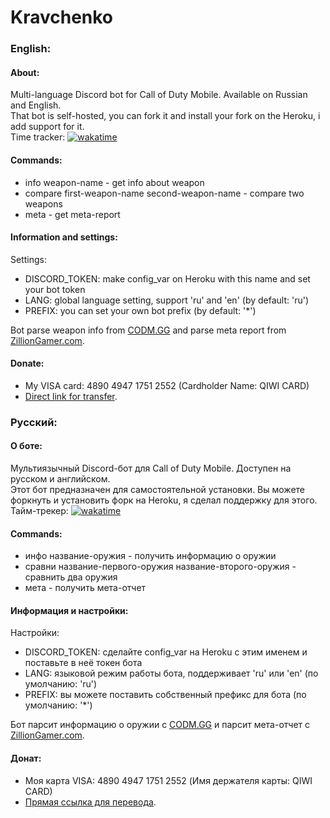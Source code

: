 # Kravchenko

### English:

#### About:
Multi-language Discord bot for Call of Duty Mobile. Available on Russian and English.  
That bot is self-hosted, you can fork it and install your fork on the Heroku, i add support for it.  
Time tracker: [![wakatime](https://wakatime.com/badge/github/Sux0Phone/Kravchenko.svg)](https://wakatime.com/badge/github/Sux0Phone/Kravchenko)

#### Commands: 
- info weapon-name - get info about weapon
- compare first-weapon-name second-weapon-name - compare two weapons
- meta - get meta-report

#### Information and settings:
Settings:
- DISCORD_TOKEN: make config_var on Heroku with this name and set your bot token
- LANG: global language setting, support 'ru' and 'en' (by default: 'ru')
- PREFIX: you can set your own bot prefix (by default: '*')

Bot parse weapon info from [CODM.GG](https://codm.gg) and parse meta report from [ZillionGamer.com](https://zilliongamer.com/call-of-duty-mobile/c/weapon-guide/call-of-duty-mobile-weapon-tier-list).

#### Donate:
- My VISA card: 4890 4947 1751 2552 (Cardholder Name: QIWI CARD)
- [Direct link for transfer](https://qiwi.com/n/SHATC601).

### Русский:

#### О боте:
Мультиязычный Discord-бот для Call of Duty Mobile. Доступен на русском и английском.  
Этот бот предназначен для самостоятельной установки. Вы можете форкнуть и установить форк на Heroku, я сделал поддержку для этого.  
Тайм-трекер: [![wakatime](https://wakatime.com/badge/github/Sux0Phone/Kravchenko.svg)](https://wakatime.com/badge/github/Sux0Phone/Kravchenko)

#### Commands: 
- инфо название-оружия - получить информацию о оружии
- сравни название-первого-оружия название-второго-оружия - сравнить два оружия
- мета - получить мета-отчет

#### Информация и настройки:
Настройки:
- DISCORD_TOKEN: сделайте config_var на Heroku с этим именем и поставьте в неё токен бота
- LANG: языковой режим работы бота, поддерживает 'ru' или 'en' (по умолчанию: 'ru')
- PREFIX: вы можете поставить собственный префикс для бота (по умолчанию: '*')

Бот парсит информацию о оружии с [CODM.GG](https://codm.gg) и парсит мета-отчет с [ZillionGamer.com](https://zilliongamer.com/call-of-duty-mobile/c/weapon-guide/call-of-duty-mobile-weapon-tier-list).

#### Донат:
- Моя карта VISA: 4890 4947 1751 2552 (Имя держателя карты: QIWI CARD)
- [Прямая ссылка для перевода](https://qiwi.com/n/SHATC601).
